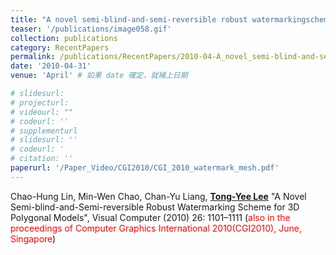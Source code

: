 ```yaml
---
title: "A novel semi-blind-and-semi-reversible robust watermarkingscheme for 3D polygonal models"
teaser: '/publications/image058.gif'
collection: publications
category: RecentPapers
permalink: /publications/RecentPapers/2010-04-A_novel_semi-blind-and-semi-reversible_robust_watermarkingscheme_for_3D_polygonal_models
date: '2010-04-31'
venue: 'April' # 如果 date 確定，就補上日期

# slidesurl: 
# projecturl: 
# videourl: ""
# codeurl: ''
# supplementurl
# slidesurl: ''
# codeurl: '
# citation: ''
paperurl: '/Paper_Video/CGI2010/CGI_2010_watermark_mesh.pdf'
---
```

	
Chao-Hung Lin,  Min-Wen Chao,  Chan-Yu Liang,  <strong><u>Tong-Yee Lee</u></strong> "A Novel Semi-blind-and-Semi-reversible Robust Watermarking Scheme for 3D Polygonal Models", Visual Computer (2010) 26: 1101–1111 (<span style="color:red">also in the proceedings of Computer Graphics International 2010(CGI2010), June, Singapore</span>)

<!-- <strong><u>Tong-Yee Lee</u></strong>, Shao-Wei Yen, I-Cheng Yeh, "Texture Mapping with Hard Constraints Using Warping Scheme"<strong><u>(<span style="color:red">Cover Image in this issue</span>)</u></strong> <strong><i>IEEE Transactions on Visualization and Computer Graphics (TVCG)</i></strong>, March/April, Vol. 14, No. 2, pp. 382-395,2008 -->
